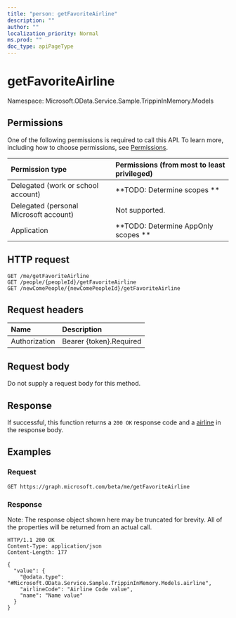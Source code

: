 ```yaml
---
title: "person: getFavoriteAirline"
description: ""
author: ""
localization_priority: Normal
ms.prod: ""
doc_type: apiPageType
---
```


# getFavoriteAirline

Namespace: Microsoft.OData.Service.Sample.TrippinInMemory.Models



## Permissions
One of the following permissions is required to call this API. To learn more, including how to choose permissions, see [Permissions](/concepts/permissions-reference.md).

|Permission type|Permissions (from most to least privileged)|
|:---|:---|
|Delegated (work or school account)|**TODO: Determine scopes **|
|Delegated (personal Microsoft account)|Not supported.|
|Application|**TODO: Determine AppOnly scopes **|

## HTTP request
<!-- {
  "blockType": "ignored"
}
-->
``` http
GET /me/getFavoriteAirline
GET /people/{peopleId}/getFavoriteAirline
GET /newComePeople/{newComePeopleId}/getFavoriteAirline
```

## Request headers
|Name|Description|
|:---|:---|
|Authorization|Bearer {token}.Required|

## Request body
Do not supply a request body for this method.

## Response
If successful, this function returns a `200 OK` response code and a [airline](../resources/microsoft.odata.service.sample.trippininmemory.models-airline.md) in the response body.

## Examples

### Request
<!-- {
  "blockType": "request",
  "name": "person_getfavoriteairline"
}
-->
``` http
GET https://graph.microsoft.com/beta/me/getFavoriteAirline
```

### Response
Note: The response object shown here may be truncated for brevity. All of the properties will be returned from an actual call.
<!-- {
  "blockType": "response",
  "truncated": true,
  "@odata.type": "microsoft.odata.service.sample.trippininmemory.models.airline"
}
-->
``` http
HTTP/1.1 200 OK
Content-Type: application/json
Content-Length: 177

{
  "value": {
    "@odata.type": "#Microsoft.OData.Service.Sample.TrippinInMemory.Models.airline",
    "airlineCode": "Airline Code value",
    "name": "Name value"
  }
}
```

